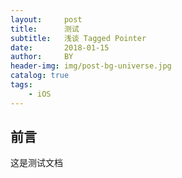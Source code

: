```yaml
---
layout:     post
title:      测试
subtitle:   浅谈 Tagged Pointer
date:       2018-01-15
author:     BY
header-img: img/post-bg-universe.jpg
catalog: true
tags:
    - iOS
---
```



## 前言

这是测试文档



